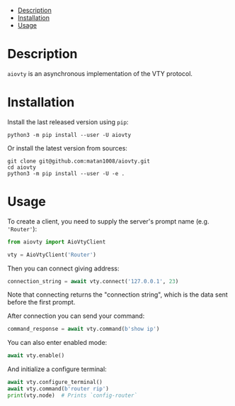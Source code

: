 - [Description](#description)
- [Installation](#installation)
- [Usage](#usage)

# Description

`aiovty` is an asynchronous implementation of the VTY protocol.

# Installation

Install the last released version using `pip`:

```shell
python3 -m pip install --user -U aiovty
```

Or install the latest version from sources:

```shell
git clone git@github.com:matan1008/aiovty.git
cd aiovty
python3 -m pip install --user -U -e .
```

# Usage

To create a client, you need to supply the server's prompt name (e.g. `'Router'`):

```python
from aiovty import AioVtyClient

vty = AioVtyClient('Router')
```

Then you can connect giving address:

```python
connection_string = await vty.connect('127.0.0.1', 23)
```

Note that connecting returns the "connection string", which is the data sent before the first prompt.

After connection you can send your command:

```python
command_response = await vty.command(b'show ip')
```

You can also enter enabled mode:

```python
await vty.enable()
```

And initialize a configure terminal:

```python
await vty.configure_terminal()
await vty.command(b'router rip')
print(vty.node)  # Prints `config-router`
```